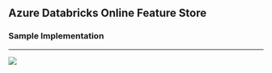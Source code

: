 ## Azure Databricks Online Feature Store
### Sample Implementation

<hr/>

<img src="https://github.com/rafaelvp-db/databricks-online-feature-store/blob/master/img/arch.png?raw=true" />